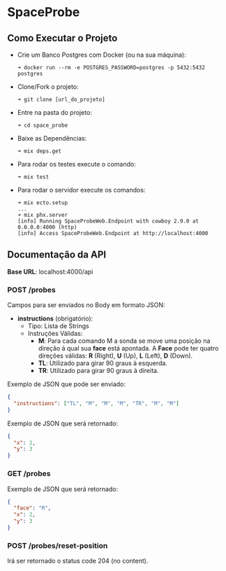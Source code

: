 # SpaceProbe

## Como Executar o Projeto

- Crie um Banco Postgres com Docker (ou na sua máquina):

  ```shell
  ➜ docker run --rm -e POSTGRES_PASSWORD=postgres -p 5432:5432 postgres
  ```

- Clone/Fork o projeto:

  ```shell
  ➜ git clone [url_do_projeto]
  ```

- Entre na pasta do projeto:

  ```shell
  ➜ cd space_probe
  ```

- Baixe as Dependências:

  ```shell
  ➜ mix deps.get
  ```

- Para rodar os testes execute o comando:

  ```shell
  ➜ mix test
  ```

- Para rodar o servidor execute os comandos:

  ```shell
  ➜ mix ecto.setup
  ...
  ➜ mix phx.server
  [info] Running SpaceProbeWeb.Endpoint with cowboy 2.9.0 at 0.0.0.0:4000 (http)
  [info] Access SpaceProbeWeb.Endpoint at http://localhost:4000
  ```

## Documentação da API

**Base URL**: localhost:4000/api

### POST /probes

Campos para ser enviados no Body em formato JSON:

- **instructions** (obrigatório):
  - Tipo: Lista de Strings
  - Instruções Válidas:
    - **M**: Para cada comando M a sonda se move uma posição na direção à qual sua **face** está apontada. A **Face** pode ter quatro direções válidas: **R** (Right), **U** (Up), **L** (Left), **D** (Down).
    - **TL**: Utilizado para girar 90 graus à esquerda.
    - **TR**: Utilizado para girar 90 graus à direita.

Exemplo de JSON que pode ser enviado:

```json
{
  "instructions": ["TL", "M", "M", "M", "TR", "M", "M"]
}
```

Exemplo de JSON que será retornado:

```json
{
  "x": 2,
  "y": 3
}
```

### GET /probes

Exemplo de JSON que será retornado:

```json
{
  "face": "R",
  "x": 2,
  "y": 3
}
```

### POST /probes/reset-position

Irá ser retornado o status code 204 (no content).
